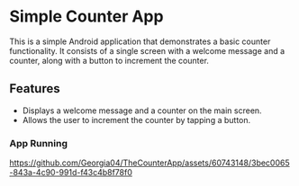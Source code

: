# Simple Counter App
This is a simple Android application that demonstrates a basic counter functionality. It consists of a single screen with a welcome message and a counter, along with a button to increment the counter.
## Features

- Displays a welcome message and a counter on the main screen.
- Allows the user to increment the counter by tapping a button.

### App Running
https://github.com/Georgia04/TheCounterApp/assets/60743148/3bec0065-843a-4c90-991d-f43c4b8f78f0

